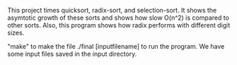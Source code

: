 This project times quicksort, radix-sort, and selection-sort. It shows the asymtotic growth of these sorts and shows how slow O(n^2) is compared to other sorts. Also, this program shows how radix performs with different digit sizes.






"make" to make the file
./final [inputfilename] to run the program. We have some input files saved in the input directory.
